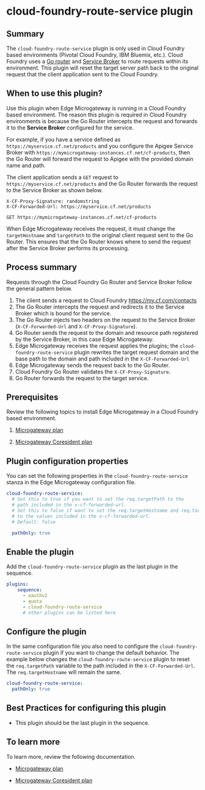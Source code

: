# cloud-foundry-route-service plugin

## Summary

The `cloud-foundry-route-service` plugin is only used in Cloud Foundry based environments (Pivotal Cloud Foundry, IBM Bluemix, etc.).  Cloud Foundry uses a [Go router](https://docs.cloudfoundry.org/concepts/architecture/router.html) and [Service Broker](https://docs.cloudfoundry.org/services/managing-service-brokers.html) to route requests within its environment.  This plugin will reset the target server path back to the original request that the client application sent to the Cloud Foundry.

## When to use this plugin?
Use this plugin when Edge Microgateway is running in a Cloud Foundry based environment.  The reason this plugin is required in Cloud Foundry environments is because the Go Router intercepts the request and forwards it to the **Service Broker** configured for the service.  

For example, if you have a service defined as `https://myservice.cf.net/products` and you configure the Apigee Service Broker with `https://mymicrogateway-instances.cf.net/cf-products`, then the Go Router will forward the request to Apigee with the provided domain name and path.

The client application sends a `GET` request to `https://myservice.cf.net/products` and the Go Router forwards the request to the Service Broker as shown below.

```
X-CF-Proxy-Signature: randomstring
X-CF-Forwarded-Url: https://myservice.cf.net/products

GET https://mymicrogateway-instances.cf.net/cf-products
```

When Edge Microgateway receives the request, it must change the `targetHostname` and `targetPath` to the original client request  sent to the Go Router.  This ensures that the Go Router knows where to send the request after the Service Broker performs its processing.   

## Process summary

Requests through the Cloud Foundry Go Router and Service Broker follow the general pattern below.
1. The client sends a request to Cloud Foundry https://my.cf.com/contacts
2. The Go Router intercepts the request and redirects it to the Service Broker which is bound for the service.
3. The Go Router injects two headers on the request to the Service Broker (`X-CF-Forwarded-Url` and `X-CF-Proxy-Signature`).
4. Go Router sends the request to the domain and resource path registered by the Service Broker, in this case Edge Microgateway.
5. Edge Microgateway receives the request applies the plugins; the `cloud-foundry-route-service` plugin rewrites the target request domain and the base path to the domain and path included in the `X-CF-Forwarded-Url`
6. Edge Microgateway sends the request back to the Go Router.
7. Cloud Foundry Go Router validates the `X-CF-Proxy-Signature`.
8. Go Router forwards the request to the target service.  

## Prerequisites

Review the following topics to install Edge Microgateway in a Cloud Foundry based environment.

1. [Microgateway  plan](https://docs.apigee.com/api-platform/integrations/cloud-foundry/proxying-cloud-foundry-app-microgateway-plan)   

2. [Microgateway Coresident plan](https://docs.apigee.com/api-platform/integrations/cloud-foundry/proxying-cloud-foundry-app-microgateway-coresident-plan)

## Plugin configuration properties

You can set the following properties in the `cloud-foundry-route-service` stanza in the Edge Microgateway configuration file.

```yaml
cloud-foundry-route-service:
  # Set this to true if you want to set the req.targetPath to the
  # path included in the x-cf-forwarded-url.
  # Set this to false if want to set the req.targetHostname and req.targetPath variables
  # to the values included in the x-cf-forwarded-url.
  # Default: false

  pathOnly: true
```

## Enable the plugin
Add the `cloud-foundry-route-service` plugin as the last plugin in the sequence.

```yaml
plugins:
    sequence:
      - oauthv2
      - quota
      - cloud-foundry-route-service
      # other plugins can be listed here
```

## Configure the plugin
In the same configuration file you also need to configure the `cloud-foundry-route-service` plugin if you want to change the default behavior.  The example below changes the `cloud-foundry-route-service` plugin to reset the `req.targetPath` variable to the path included in the  `X-CF-Forwarded-Url`. The `req.targetHostname` will remain the same.  

```yaml
cloud-foundry-route-service:
  pathOnly: true
```

## Best Practices for configuring this plugin
* This plugin should be the last plugin in the sequence.

## To learn more
To learn more, review the following documentation.  

* [Microgateway  plan](https://docs.apigee.com/api-platform/integrations/cloud-foundry/proxying-cloud-foundry-app-microgateway-plan)   

* [Microgateway Coresident plan](https://docs.apigee.com/api-platform/integrations/cloud-foundry/proxying-cloud-foundry-app-microgateway-coresident-plan)
